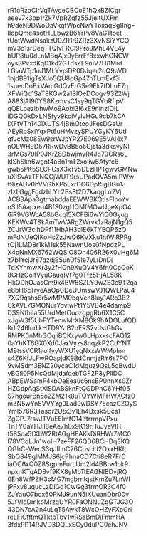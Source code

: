 rR1oRzoClrVqTAygeCBCoE1hQxBZlCgr
aeev7k3op1rZk7VpRZqfz55JjeItUXFm
h9deN9DWoOaVkqfWpcNwYToxaqBg8ngF
IIopQme4sotHLLbwzB6YrPv8VaGTtoet
tUotWwdNsakzU0ZR1r9ZRz3XvNSiYYCO
mV3c1srDeqTTQIvFRCl9ProJMhL4VL4y
bUP8tu0dLnMBqAjx0yErrFf8xxwhGNCW
oysSPvxdKqD1kd2GTdsZE9niV7Hi1Mrd
LGiaWTp1nJ1MLYvpiDP0DJqer2qQ9pVD
1hjdB91igTsXJo5QU8oGp47nTLmExf3I
1speoDoBxVAmGdQvErGSe9Ek7tDhuE7q
XFWiQo1SaT8KGw2a1SIOeDCogv93Z2Wj
A883jAI90YS8KzmvsC1sy9qTGYbRfIpV
qQELoezlbhwMo9Aobi3I6xE9ninzIOIL
iDGQOkDxLNSfyv9koiVylvHGu9cb7kCA
IXFtVTh140iXUTS4jBmOtooJFesDGeUr
AEyRbSxiYqxPt6uHMvzySPUYGyKY6UtI
gfJcMz08Ew9srWJbYP27E069E5VAl4x7
nOLWH9D57RRwDvBB5o5Gj5ta3dksvyNl
3rMGs79IP0JKrZ8DbwjmyR4Jq70CRs6L
kIShSkn6wgnt4aBn1mT2xoiiw6Atyfc6
gwb5PK5SLCPCsX3xTv5DEzHPTgwvGMNw
uXISvAzTFNQCjWUT9rsUPadQVA5mIPWw
f9izAUv0bVVGbXPbLxrDC6Dpt5gBGu1J
zIzLGggFgdzhLYL2Bs8t2D7kaqgLo2Vj
ACB3Apa3gtmabddaEEWWBKQtIsFlboYv
oSIl5Aapxeo4BfS0zgUQMfMOwUgeXpO4
6iR9VGWcA58bGcqI5XCFBi6wYiQ0Gyug
KEKWv4TSkAmTwVARgZWrvk1zRajN1gQ5
ZCJrW3clhDPf11HbAH3dIE6kTYEQP6zO
mFdNUeQIKoHcZzJwQ6KVXku1ntWlRPRg
rOj1LMD8r1kM1sk55NawnUos0fNpdzPL
X4pNnMX6762WQSiO8On406R26X0uHg6M
z7b1YcjJr87qzdjB5unDfSIe7yLIDnDj
TdXYnmwXr3y2fHOn9XuQV4Y6fn0CpOoK
8GHzOolfVyuGauqIVf7g0Tfz5HjAL58K
HkQDhOJasCm9k4BW6SZLY9wZS3c9T2qa
e8bH6cTryeAaOpCDeUUmswVJ1QWLPau4
7XQ9qshs6r5wMPM0bqVen8luy1ARo3B2
CkAVL7GMONurYoviwPt1Y5VB4e4damp9
DS9NfhiIa55UrdMetOoozgpgRb6X1C5C
xJgW3f5UbFYTenwMrXM8Ok9hADOLufQD
Kdl246lodikHTD9YJB2oERS2vdstGhGv
RMPK0nMhGCqliBCKxyw0LHpxkscFAQ12
0aYbKT6GX0Xd0JaxVyzs8nqzkP2CdYNT
M9tssVCR1jiuIfyyWXU1ygNxxWWMpInn
s4Z6KfJLFwROapjdK9BdCnmjzRY6s7PO
9vMSdm3ENZ20ycaC1dMguz9QsL5gBwdU
vBGlI0P5NcQdMjdafqebTGF2P3yPllDC
ABpEWSamF4kbOeEeauc6nsBP0nnXs0Zr
HZGdpAgStXlSDABSknFtQGDPnC6YHf05
S7hgourBn5o2ZM21k8uTQYWMFHWXCfz0
mZN5wYn5VVYYg0Lad9wDSY75cazCZOyS
YmI576R3Tasdr2Utx3v1Lh4Bxsk5Bcs1
ZgGPJ7rsvJTVuEElmfG14IftrrmpVPxu
TnTY0aYHJiI8eAe7h0x9K19rHuJveVIH
t585ca5fXbW2RtAGgHEAKkDiRHWr7MC0
l78VCqLJn1woIH7zeFF26QD6BCHDq8KQ
QGhCeWecS3qJIImC26Coscid2OxxHKIt
SbQ849glMMJS6jcPhnaCD7Cti8eR7FrC
iaOC6xQ0Z8SgpmFurLUm2ld4BBrw1ok9
npxnKTgAD8vf9KX8yMbTtEAGNlBDvjRQ
0Eh8WfPZH3cMG7mgbrnIqstKmZu7LnWI
jPFxv8uqucLzDIGd1CwGg3frmOR3C4f0
ZJYauO7box60RMJ9unN5iXUuanDbr00v
5JfVIdDmkbMrzqUYR0FaONNuZgGTJG3O
43DN7cA2n4uLqT5AwkT8WcOHZyFXpGri
reLFiCfftmQTktbTbv1wRSsBmDjFmmHA
3fdxPI114RJVD3DQLxSCy0duPC0ehJNV
